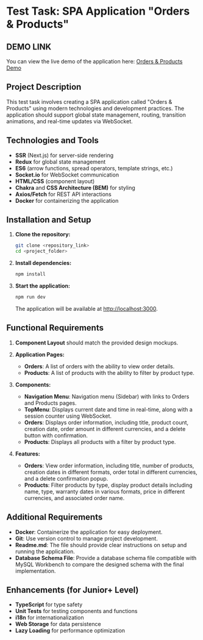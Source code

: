 # Test Task: SPA Application "Orders & Products"

## DEMO LINK

You can view the live demo of the application here: [Orders & Products Demo](https://orders-and-products-app-ztbg-3nk3i7xx7-rodionsavs-projects.vercel.app/)

## Project Description

This test task involves creating a SPA application called "Orders & Products" using modern technologies and development practices. The application should support global state management, routing, transition animations, and real-time updates via WebSocket.

## Technologies and Tools

- **SSR** (Next.js) for server-side rendering
- **Redux** for global state management
- **ES6** (arrow functions, spread operators, template strings, etc.)
- **Socket.io** for WebSocket communication
- **HTML/CSS** (component layout)
- **Chakra** and **CSS Architecture (BEM)** for styling
- **Axios/Fetch** for REST API interactions
- **Docker** for containerizing the application

## Installation and Setup

1. **Clone the repository:**

    ```bash
    git clone <repository_link>
    cd <project_folder>
    ```

2. **Install dependencies:**

    ```bash
    npm install
    ```

3. **Start the application:**

    ```bash
    npm run dev
    ```

    The application will be available at [http://localhost:3000](http://localhost:3000).

## Functional Requirements

1. **Component Layout** should match the provided design mockups.

2. **Application Pages:**
    - **Orders**: A list of orders with the ability to view order details.
    - **Products**: A list of products with the ability to filter by product type.

3. **Components:**
    - **Navigation Menu**: Navigation menu (Sidebar) with links to Orders and Products pages.
    - **TopMenu**: Displays current date and time in real-time, along with a session counter using WebSocket.
    - **Orders**: Displays order information, including title, product count, creation date, order amount in different currencies, and a delete button with confirmation.
    - **Products**: Displays all products with a filter by product type.

4. **Features:**
    - **Orders**: View order information, including title, number of products, creation dates in different formats, order total in different currencies, and a delete confirmation popup.
    - **Products**: Filter products by type, display product details including name, type, warranty dates in various formats, price in different currencies, and associated order name.

## Additional Requirements

- **Docker**: Containerize the application for easy deployment.
- **Git**: Use version control to manage project development.
- **Readme.md**: The file should provide clear instructions on setup and running the application.
- **Database Schema File**: Provide a database schema file compatible with MySQL Workbench to compare the designed schema with the final implementation.

## Enhancements (for Junior+ Level)

- **TypeScript** for type safety
- **Unit Tests** for testing components and functions
- **i18n** for internationalization
- **Web Storage** for data persistence
- **Lazy Loading** for performance optimization


